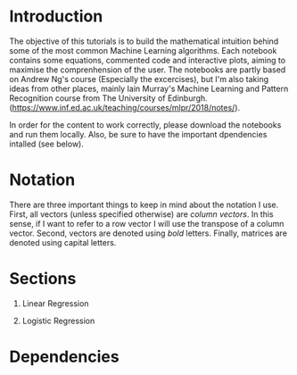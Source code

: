 # Introduction

The objective of this tutorials is to build the mathematical intuition behind some of the most common Machine Learning algorithms. Each notebook contains some equations, commented code and interactive plots, aiming to maximise the comprenhension of the user. The notebooks are partly based on Andrew Ng's course (Especially the excercises), but I'm also taking ideas from other places, mainly Iain Murray's Machine Learning and Pattern Recognition course from The University of Edinburgh. (https://www.inf.ed.ac.uk/teaching/courses/mlpr/2018/notes/).

In order for the content to work correctly, please download the notebooks and run them locally. Also, be sure to have the important dpendencies intalled (see below).

# Notation

There are three important things to keep in mind about the notation I use. First, all vectors (unless specified otherwise) are _column vectors_. In this sense, if I want to refer to a row vector I will use the transpose of a column vector. Second, vectors are denoted using *bold* letters. Finally, matrices are denoted using capital letters. 

# Sections

1) Linear Regression 

2) Logistic Regression

# Dependencies
